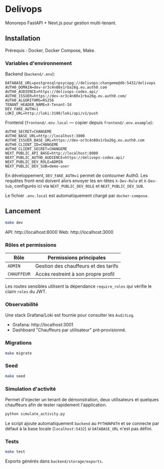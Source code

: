 # Delivops

Monorepo FastAPI + Next.js pour gestion multi-tenant.

## Installation

Prérequis : Docker, Docker Compose, Make.

### Variables d'environnement

Backend (`backend/.env`):
```
DATABASE_URL=postgresql+psycopg://delivops:changeme@db:5432/delivops
AUTH0_DOMAIN=dev-or3c4n80x1rba26g.eu.auth0.com
AUTH0_AUDIENCE=https://delivops-codex.api/
AUTH0_ISSUER=https://dev-or3c4n80x1rba26g.eu.auth0.com/
AUTH0_ALGORITHMS=RS256
TENANT_HEADER_NAME=X-Tenant-Id
DEV_FAKE_AUTH=1
LOKI_URL=http://loki:3100/loki/api/v1/push
```

Frontend (`frontend/.env.local` — copier depuis `frontend/.env.example`):
```
AUTH0_SECRET=CHANGEME
AUTH0_BASE_URL=http://localhost:3000
AUTH0_ISSUER_BASE_URL=https://dev-or3c4n80x1rba26g.eu.auth0.com
AUTH0_CLIENT_ID=CHANGEME
AUTH0_CLIENT_SECRET=CHANGEME
NEXT_PUBLIC_API_BASE=http://localhost:8000
NEXT_PUBLIC_AUTH0_AUDIENCE=https://delivops-codex.api/
NEXT_PUBLIC_DEV_ROLE=ADMIN
NEXT_PUBLIC_DEV_SUB=demo-user
```

En développement, `DEV_FAKE_AUTH=1` permet de contourner Auth0. Les
requêtes front-end doivent alors envoyer les en-têtes `X-Dev-Role` et
`X-Dev-Sub`, configurés ici via `NEXT_PUBLIC_DEV_ROLE` et
`NEXT_PUBLIC_DEV_SUB`.

Le fichier `.env.local` est automatiquement chargé par `docker-compose`.

## Lancement

```bash
make dev
```

API: http://localhost:8000
Web: http://localhost:3000

### Rôles et permissions

| Rôle      | Permissions principales |
|-----------|------------------------|
| `ADMIN`   | Gestion des chauffeurs et des tarifs |
| `CHAUFFEUR` | Accès restreint à son propre profil |

Les routes sensibles utilisent la dépendance `require_roles` qui vérifie le claim `roles` du JWT.

### Observabilité

Une stack Grafana/Loki est fournie pour consulter les `AuditLog`.
- Grafana: http://localhost:3001
- Dashboard "Chauffeurs par utilisateur" pré‑provisionné.

### Migrations

```bash
make migrate
```

### Seed

```bash
make seed
```

### Simulation d'activité

Permet d'injecter un tenant de démonstration, deux utilisateurs et quelques
chauffeurs afin de tester rapidement l'application.

```bash
python simulate_activity.py
```

Le script ajoute automatiquement `backend` au `PYTHONPATH` et se connecte par
défaut à la base locale (`localhost:5432`) si `DATABASE_URL` n'est pas défini.

### Tests

```bash
make test
```

Exports générés dans `backend/storage/exports`.
